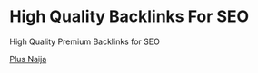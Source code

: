# High Quality Backlinks For SEO
High Quality Premium Backlinks for SEO

<a href="https://plusnaija.com">Plus Naija</a>
